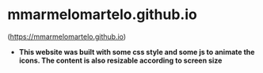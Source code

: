 # mmarmelomartelo.github.io

(https://mmarmelomartelo.github.io)

* **This website was built with some css style and some js to animate the icons. The content is also resizable according to screen size**